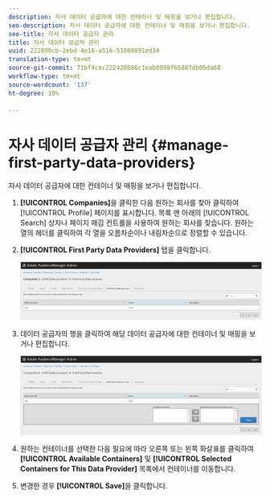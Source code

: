 ```yaml
---
description: 자사 데이터 공급자에 대한 컨테이너 및 매핑을 보거나 편집합니다.
seo-description: 자사 데이터 공급자에 대한 컨테이너 및 매핑을 보거나 편집합니다.
seo-title: 자사 데이터 공급자 관리
title: 자사 데이터 공급자 관리
uuid: 222890cb-2ebd-4e16-a516-51000891ed34
translation-type: tm+mt
source-git-commit: 71bf4cec222428686c1eab0998f66887db06da68
workflow-type: tm+mt
source-wordcount: '137'
ht-degree: 10%

---
```



# 자사 데이터 공급자 관리 {#manage-first-party-data-providers}

자사 데이터 공급자에 대한 컨테이너 및 매핑을 보거나 편집합니다.

<!-- t_first_party_providers.xml -->

1. **[!UICONTROL Companies]**&#x200B;을 클릭한 다음 원하는 회사를 찾아 클릭하여 [!UICONTROL Profile] 페이지를 표시합니다. 목록 맨 아래의 [!UICONTROL Search] 상자나 페이지 매김 컨트롤을 사용하여 원하는 회사를 찾습니다. 원하는 열의 헤더를 클릭하여 각 열을 오름차순이나 내림차순으로 정렬할 수 있습니다.

1. **[!UICONTROL First Party Data Providers]** 탭을 클릭합니다.

   ![](assets/first_party_providers.png)

1. 데이터 공급자의 행을 클릭하여 해당 데이터 공급자에 대한 컨테이너 및 매핑을 보거나 편집합니다.

   ![단계 결과](assets/first_party_providers_edit.png)

1. 원하는 컨테이너를 선택한 다음 필요에 따라 오른쪽 또는 왼쪽 화살표를 클릭하여 **[!UICONTROL Available Containers]** 및 **[!UICONTROL Selected Containers for This Data Provider]** 목록에서 컨테이너를 이동합니다.
1. 변경한 경우 **[!UICONTROL Save]**&#x200B;을 클릭합니다.